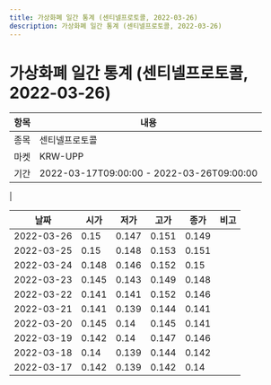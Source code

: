 ```yaml
---
title: 가상화폐 일간 통계 (센티넬프로토콜, 2022-03-26)
description: 가상화폐 일간 통계 (센티넬프로토콜, 2022-03-26)
---
```


가상화폐 일간 통계 (센티넬프로토콜, 2022-03-26)
===

|항목|내용|
|--|--|
|종목|센티넬프로토콜|
|마켓|KRW-UPP|\i|종류|일 단위 캔들|
|기간|2022-03-17T09:00:00 - 2022-03-26T09:00:00
|

|날짜|시가|저가|고가|종가|비고|
|--|--|--|--|--|--|
|2022-03-26|0.15|0.147|0.151|0.149|    |
|2022-03-25|0.15|0.148|0.153|0.151|    |
|2022-03-24|0.148|0.146|0.152|0.15|    |
|2022-03-23|0.145|0.143|0.149|0.148|    |
|2022-03-22|0.141|0.141|0.152|0.146|    |
|2022-03-21|0.141|0.139|0.144|0.141|    |
|2022-03-20|0.145|0.14|0.145|0.141|    |
|2022-03-19|0.142|0.14|0.147|0.146|    |
|2022-03-18|0.14|0.139|0.144|0.142|    |
|2022-03-17|0.142|0.139|0.142|0.14|    |

